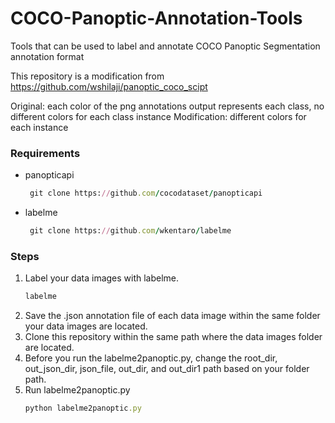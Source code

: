 # COCO-Panoptic-Annotation-Tools
Tools that can be used to label and annotate COCO Panoptic Segmentation annotation format

This repository is a modification from https://github.com/wshilaji/panoptic_coco_scipt

Original: each color of the png annotations output represents each class, no different colors for each class instance
Modification: different colors for each instance

### Requirements
* panopticapi
  ```ruby
   git clone https://github.com/cocodataset/panopticapi
* labelme
  ```ruby
   git clone https://github.com/wkentaro/labelme

### Steps
1. Label your data images with labelme.
   ```ruby
   labelme
2. Save the .json annotation file of each data image within the same folder your data images are located.
3. Clone this repository within the same path where the data images folder are located.
4. Before you run the labelme2panoptic.py, change the root_dir, out_json_dir, json_file, out_dir, and out_dir1 path based on your folder path.
6. Run labelme2panoptic.py
   ```ruby
   python labelme2panoptic.py

